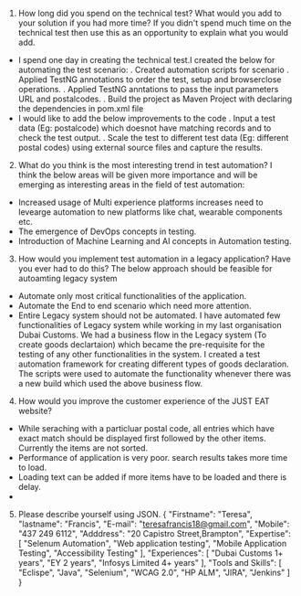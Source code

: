 1.	How long did you spend on the technical test? What would you add to your solution if you had more time? If you didn't spend much time on the technical test then use this as an opportunity to explain what you would add.

- I spend one day in creating the technical test.I created the below for automating the test scenario:
 . Created automation scripts for scenario
 . Applied TestNG annotations to order the test, setup and browserclose operations.
 . Applied TestNG anntations to pass the input parameters URL and postalcodes.
 . Build the project as Maven Project with declaring the dependencies in pom.xml file
- I would like to add the below improvements to the code
 . Input a test data (Eg: postalcode) which doesnot have matching records and to check the test output.
. Scale the test to different test data (Eg: different postal codes) using external source files and capture the results.
  
2.	What do you think is the most interesting trend in test automation?
I think the below areas will be given more importance and will be emerging as interesting areas in the field of test automation:
- Increased usage of Multi experience platforms increases need to levearge automation to new platforms like chat, wearable components etc.
- The emergence of DevOps concepts in testing.
- Introduction of Machine Learning and AI concepts in Automation testing.

3.	How would you implement test automation in a legacy application? Have you ever had to do this?
The below approach should be feasible for autoamting legacy system
- Automate only most critical functionalities of the application.
- Automate the End to end scenario which need more attention.
- Entire Legacy system should not be automated.
I have automated few functionalities of Legacy system while working in my last organisation Dubai Customs. We had a business flow in the Legacy system (To create goods declartaion) which became the pre-requisite for the testing of any other functionalities in the system. I created a test automation framework for creating different types of goods declaration. The scripts were used to automate the functionality whenever there was a new build which used the above business flow.

4.	How would you improve the customer experience of the JUST EAT website?

- While seraching with a particluar postal code, all entries which have exact match should be displayed first followed by the other items. Currently the items are not sorted.
- Performance of application is very poor. search results takes more time to load.
- Loading text can be added if more items have to be loaded and there is delay.
- 
5.	Please describe yourself using JSON.
{
  "Firstname": "Teresa",
  "lastname": "Francis",
  "E-mail": "teresafrancis18@gmail.com",
  "Mobile": "437 249 6112",
  "Adddress": "20 Capistro Street,Brampton",
  "Expertise": [
    "Selenum Automation",
    "Web application testing",
    "Mobile Application Testing",
    "Accessibility Testing"
  ],
  "Experiences": [
    "Dubai Customs 1+ years",
    "EY 2 years",
    "Infosys Limited 4+ years"
  ],
  "Tools and Skills": [
    "Eclispe",
    "Java",
    "Selenium",
    "WCAG 2.0",
    "HP ALM",
    "JIRA",
    "Jenkins"
  ]
}



